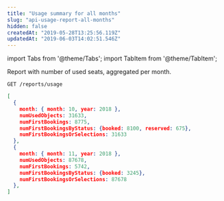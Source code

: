 ```yaml
---
title: "Usage summary for all months"
slug: "api-usage-report-all-months"
hidden: false
createdAt: "2019-05-28T13:25:56.119Z"
updatedAt: "2019-06-03T14:02:51.546Z"
---
```


import Tabs from '@theme/Tabs';
import TabItem from '@theme/TabItem';

Report with number of used seats, aggregated per month.

```
GET /reports/usage
```
```json
[
  {
    month: { month: 10, year: 2018 },
    numUsedObjects: 31633,
    numFirstBookings: 8775,
    numFirstBookingsByStatus: {booked: 8100, reserved: 675},
    numFirstBookingsOrSelections: 31633
  },
  {
    month: { month: 11, year: 2018 },
    numUsedObjects: 87678,
    numFirstBookings: 5742,
    numFirstBookingsByStatus: {booked: 3245},
    numFirstBookingsOrSelections: 87678
  },
]
```
